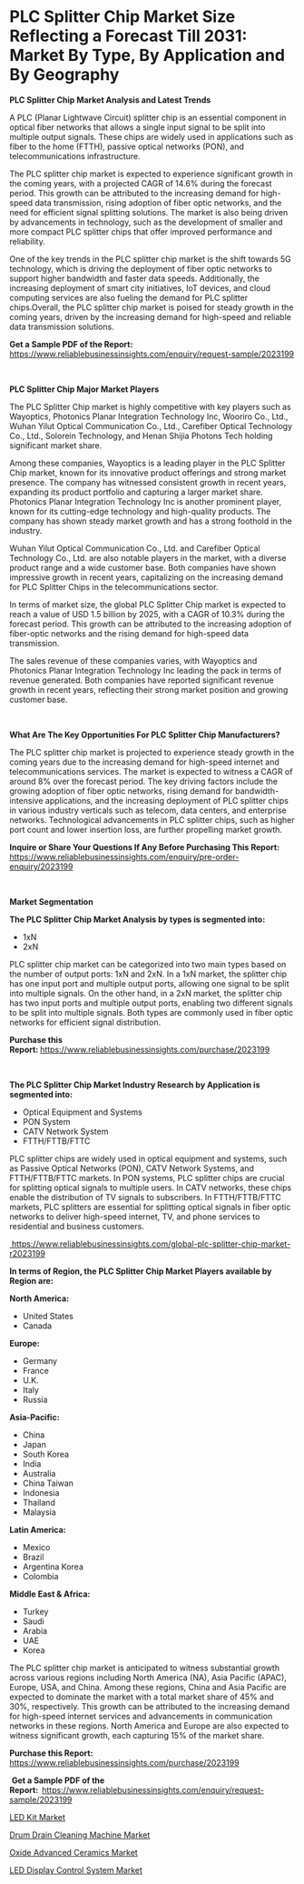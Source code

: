 <p><h1>PLC Splitter Chip Market Size Reflecting a Forecast Till 2031: Market By Type, By Application and By Geography</h1></p><p><strong>PLC Splitter Chip Market Analysis and Latest Trends</strong></p>
<p><p>A PLC (Planar Lightwave Circuit) splitter chip is an essential component in optical fiber networks that allows a single input signal to be split into multiple output signals. These chips are widely used in applications such as fiber to the home (FTTH), passive optical networks (PON), and telecommunications infrastructure.</p><p>The PLC splitter chip market is expected to experience significant growth in the coming years, with a projected CAGR of 14.6% during the forecast period. This growth can be attributed to the increasing demand for high-speed data transmission, rising adoption of fiber optic networks, and the need for efficient signal splitting solutions. The market is also being driven by advancements in technology, such as the development of smaller and more compact PLC splitter chips that offer improved performance and reliability.</p><p>One of the key trends in the PLC splitter chip market is the shift towards 5G technology, which is driving the deployment of fiber optic networks to support higher bandwidth and faster data speeds. Additionally, the increasing deployment of smart city initiatives, IoT devices, and cloud computing services are also fueling the demand for PLC splitter chips.Overall, the PLC splitter chip market is poised for steady growth in the coming years, driven by the increasing demand for high-speed and reliable data transmission solutions.</p></p>
<p><strong>Get a Sample PDF of the Report:&nbsp;</strong> <a href="https://www.reliablebusinessinsights.com/enquiry/request-sample/2023199">https://www.reliablebusinessinsights.com/enquiry/request-sample/2023199</a></p>
<p>&nbsp;</p>
<p><strong>PLC Splitter Chip Major Market Players</strong></p>
<p><p>The PLC Splitter Chip market is highly competitive with key players such as Wayoptics, Photonics Planar Integration Technology Inc, Wooriro Co., Ltd., Wuhan Yilut Optical Communication Co., Ltd., Carefiber Optical Technology Co., Ltd., Solorein Technology, and Henan Shijia Photons Tech holding significant market share.</p><p>Among these companies, Wayoptics is a leading player in the PLC Splitter Chip market, known for its innovative product offerings and strong market presence. The company has witnessed consistent growth in recent years, expanding its product portfolio and capturing a larger market share. Photonics Planar Integration Technology Inc is another prominent player, known for its cutting-edge technology and high-quality products. The company has shown steady market growth and has a strong foothold in the industry.</p><p>Wuhan Yilut Optical Communication Co., Ltd. and Carefiber Optical Technology Co., Ltd. are also notable players in the market, with a diverse product range and a wide customer base. Both companies have shown impressive growth in recent years, capitalizing on the increasing demand for PLC Splitter Chips in the telecommunications sector.</p><p>In terms of market size, the global PLC Splitter Chip market is expected to reach a value of USD 1.5 billion by 2025, with a CAGR of 10.3% during the forecast period. This growth can be attributed to the increasing adoption of fiber-optic networks and the rising demand for high-speed data transmission.</p><p>The sales revenue of these companies varies, with Wayoptics and Photonics Planar Integration Technology Inc leading the pack in terms of revenue generated. Both companies have reported significant revenue growth in recent years, reflecting their strong market position and growing customer base.</p></p>
<p>&nbsp;</p>
<p><strong>What Are The Key Opportunities For PLC Splitter Chip Manufacturers?</strong></p>
<p><p>The PLC splitter chip market is projected to experience steady growth in the coming years due to the increasing demand for high-speed internet and telecommunications services. The market is expected to witness a CAGR of around 8% over the forecast period. The key driving factors include the growing adoption of fiber optic networks, rising demand for bandwidth-intensive applications, and the increasing deployment of PLC splitter chips in various industry verticals such as telecom, data centers, and enterprise networks. Technological advancements in PLC splitter chips, such as higher port count and lower insertion loss, are further propelling market growth.</p></p>
<p><strong>Inquire or Share Your Questions If Any Before Purchasing This Report:</strong> <a href="https://www.reliablebusinessinsights.com/enquiry/pre-order-enquiry/2023199">https://www.reliablebusinessinsights.com/enquiry/pre-order-enquiry/2023199</a></p>
<p>&nbsp;</p>
<p><strong>Market Segmentation</strong></p>
<p><strong>The PLC Splitter Chip Market Analysis by types is segmented into:</strong></p>
<p><ul><li>1xN</li><li>2xN</li></ul></p>
<p><p>PLC splitter chip market can be categorized into two main types based on the number of output ports: 1xN and 2xN. In a 1xN market, the splitter chip has one input port and multiple output ports, allowing one signal to be split into multiple signals. On the other hand, in a 2xN market, the splitter chip has two input ports and multiple output ports, enabling two different signals to be split into multiple signals. Both types are commonly used in fiber optic networks for efficient signal distribution.</p></p>
<p><strong>Purchase this Report:&nbsp;</strong><a href="https://www.reliablebusinessinsights.com/purchase/2023199">https://www.reliablebusinessinsights.com/purchase/2023199</a></p>
<p>&nbsp;</p>
<p><strong>The PLC Splitter Chip Market Industry Research by Application is segmented into:</strong></p>
<p><ul><li>Optical Equipment and Systems</li><li>PON System</li><li>CATV Network System</li><li>FTTH/FTTB/FTTC</li></ul></p>
<p><p>PLC splitter chips are widely used in optical equipment and systems, such as Passive Optical Networks (PON), CATV Network Systems, and FTTH/FTTB/FTTC markets. In PON systems, PLC splitter chips are crucial for splitting optical signals to multiple users. In CATV networks, these chips enable the distribution of TV signals to subscribers. In FTTH/FTTB/FTTC markets, PLC splitters are essential for splitting optical signals in fiber optic networks to deliver high-speed internet, TV, and phone services to residential and business customers.</p></p>
<p><a href="https://www.reliablebusinessinsights.com/global-plc-splitter-chip-market-r2023199">&nbsp;https://www.reliablebusinessinsights.com/global-plc-splitter-chip-market-r2023199</a></p>
<p><strong>In terms of Region, the PLC Splitter Chip Market Players available by Region are:</strong></p>
<p>
    <p> <strong> North America: </strong>
        <ul>
            <li>United States</li>
            <li>Canada</li>
        </ul>
        </p> 
    <p> <strong> Europe: </strong>
        <ul>
            <li>Germany</li>
            <li>France</li>
            <li>U.K.</li>
            <li>Italy</li>
            <li>Russia</li>
        </ul>
        </p> 
    <p> <strong> Asia-Pacific: </strong>
        <ul>
            <li>China</li>
            <li>Japan</li>
            <li>South Korea</li>
            <li>India</li>
            <li>Australia</li>
            <li>China Taiwan</li>
            <li>Indonesia</li>
            <li>Thailand</li>
            <li>Malaysia</li>
        </ul>
        </p> 
    <p> <strong> Latin America: </strong>
        <ul>
            <li>Mexico</li>
            <li>Brazil</li>
            <li>Argentina Korea</li>
            <li>Colombia</li>
        </ul>
        </p> 
    <p> <strong> Middle East & Africa: </strong>
        <ul>
            <li>Turkey</li>
            <li>Saudi</li>
            <li>Arabia</li>
            <li>UAE</li>
            <li>Korea</li>
        </ul>
    </p>
    </p>
<p><p>The PLC splitter chip market is anticipated to witness substantial growth across various regions including North America (NA), Asia Pacific (APAC), Europe, USA, and China. Among these regions, China and Asia Pacific are expected to dominate the market with a total market share of 45% and 30%, respectively. This growth can be attributed to the increasing demand for high-speed internet services and advancements in communication networks in these regions. North America and Europe are also expected to witness significant growth, each capturing 15% of the market share.</p></p>
<p><strong>Purchase this Report: </strong><a href="https://www.reliablebusinessinsights.com/purchase/2023199">https://www.reliablebusinessinsights.com/purchase/2023199</a></p>
<p>&nbsp;<strong>Get a Sample PDF of the Report:&nbsp;&nbsp;</strong><a href="https://www.reliablebusinessinsights.com/enquiry/request-sample/2023199">https://www.reliablebusinessinsights.com/enquiry/request-sample/2023199</a></p>
<p><strong></strong></p>
<p><p><a href="https://medium.com/@abdulkoss1914/led-kit-market-growth-outlook-from-2024-to-2031-and-it-is-projecting-at-7-6-fc7e8bccfcbd">LED Kit Market</a></p><p><a href="https://github.com/sydneyHaley871/Market-Research-Report-List-1/blob/main/drum-drain-cleaning-machine-market.md">Drum Drain Cleaning Machine Market</a></p><p><a href="https://github.com/philipWolf32/Market-Research-Report-List-1/blob/main/oxide-advanced-ceramics-market.md">Oxide Advanced Ceramics Market</a></p><p><a href="https://medium.com/@randaarks98078567/led-display-control-system-market-emerging-trends-and-future-prospects-for-period-from-2024-to-2031-52afe3b73d33">LED Display Control System Market</a></p></p>